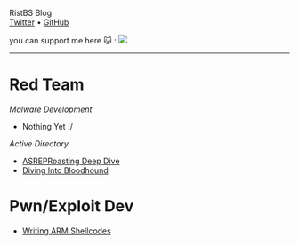 RistBS Blog  
[Twitter](https://twitter.com/RistBs) • [GitHub](https://github.com/RistBS)

you can support me here :cat: :
<a href="https://www.buymeacoffee.com/RistBS"><img src="https://img.buymeacoffee.com/button-api/?text=Buy me a Pizza&emoji=🍕&slug=bsolomon&button_colour=5F7FFF&font_colour=000000&font_family=Poppins&outline_colour=000000&coffee_colour=ffffff"></a>


--- 
# Red Team
*Malware Development*     
- Nothing Yet :/

*Active Directory*      
- [ASREPRoasting Deep Dive](_posts/2022-09-26-ASREPRoasting-Deep-Dive.md)
- [Diving Into Bloodhound](_posts/2022-09-26-diving-into-bloodhound.md)

# Pwn/Exploit Dev
- [Writing ARM Shellcodes](_posts/2022-09-26-Writing-ARM-Shellcodes.md)
